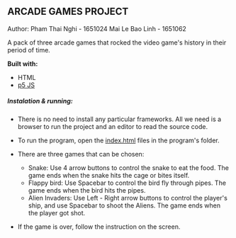 ## ARCADE GAMES PROJECT 
Author: Pham Thai Nghi - 1651024
        Mai Le Bao Linh - 1651062

A pack of three arcade games that rocked the video game's history in their period of time.

<b>Built with:</b>
- HTML
- [p5 JS](https://p5js.org/)

##### Instalation & running:
- There is no need to install any particular frameworks. All we need is a browser to run the project and an editor to read the source code.
- To run the program, open the [index.html](./index.html) files in the program's folder.
- There are three games that can be chosen:
    - Snake: Use 4 arrow buttons to control the snake to eat the food. The game ends when the snake hits the cage or bites itself.
    - Flappy bird: Use Spacebar to control the bird fly through pipes. The game ends when the bird hits the pipes.
    - Alien Invaders: Use Left - Right arrow buttons to control the player's ship, and use Spacebar to shoot the Aliens. The game ends when the player got shot.

- If the game is over, follow the instruction on the screen.
